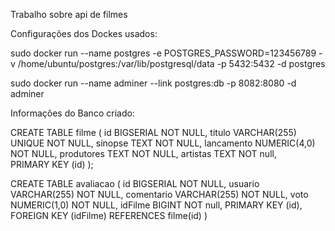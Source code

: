 Trabalho sobre api de filmes

Configurações dos Dockes usados:

sudo docker run --name postgres -e POSTGRES_PASSWORD=123456789 -v /home/ubuntu/postgres:/var/lib/postgresql/data -p 5432:5432 -d postgres

sudo docker run --name adminer --link postgres:db -p 8082:8080 -d adminer


Informações do Banco criado:

CREATE TABLE filme (
    id BIGSERIAL NOT NULL,
    titulo VARCHAR(255) UNIQUE NOT NULL,
    sinopse TEXT NOT NULL,
    lancamento NUMERIC(4,0) NOT NULL,
    produtores TEXT NOT NULL,
    artistas TEXT NOT null,    
	PRIMARY KEY (id)
);

CREATE TABLE avaliacao (
    id BIGSERIAL NOT NULL,
    usuario VARCHAR(255) NOT NULL,
    comentario VARCHAR(255) NOT NULL,
    voto NUMERIC(1,0) NOT NULL,
    idFilme BIGINT NOT null,
	PRIMARY KEY (id),
	FOREIGN KEY (idFilme) REFERENCES filme(id)
)
